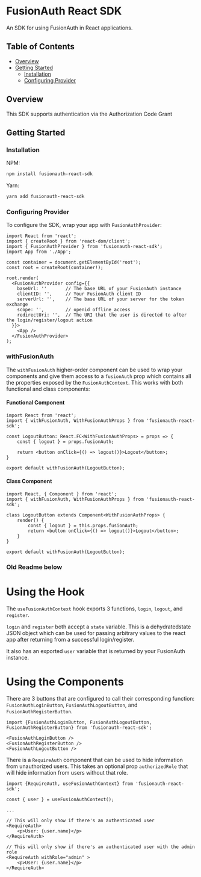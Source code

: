 # FusionAuth React SDK
An SDK for using FusionAuth in React applications.

## Table of Contents

- [Overview](#overview)
- [Getting Started](#getting-started)
    - [Installation](#installation)
    - [Configuring Provider](#configuring-provider)

## Overview

This SDK supports authentication via the Authorization Code Grant

## Getting Started

### Installation

NPM:
```bash
npm install fusionauth-react-sdk
````

Yarn:
```bash
yarn add fusionauth-react-sdk
````

### Configuring Provider
To configure the SDK, wrap your app with `FusionAuthProvider`:

```TSX
import React from 'react';
import { createRoot } from 'react-dom/client';
import { FusionAuthProvider } from 'fusionauth-react-sdk';
import App from './App';

const container = document.getElementById('root');
const root = createRoot(container!);

root.render(
  <FusionAuthProvider config={{
    baseUrl: ''       // The base URL of your FusionAuth instance
    clientID: '',     // Your FusionAuth client ID
    serverUrl: '',    // The base URL of your server for the token exchange
    scope: '',        // openid offline_access
    redirectUri: '',  // The URI that the user is directed to after the login/register/logout action
  }}>
    <App />
  </FusionAuthProvider>
);
```

### withFusionAuth

The `withFusionAuth` higher-order component can be used to wrap your components and give them access to a `fusionAuth` 
prop which contains all the properties exposed by the `FusionAuthContext`. This works with both functional and class
components:

#### Functional Component

```TSX
import React from 'react';
import { withFusionAuth, WithFusionAuthProps } from 'fusionauth-react-sdk';

const LogoutButton: React.FC<WithFusionAuthProps> = props => {
    const { logout } = props.fusionAuth;

    return <button onClick={() => logout()}>Logout</button>;
}

export default withFusionAuth(LogoutButton);
```

#### Class Component

```TSX
import React, { Component } from 'react';
import { withFusionAuth, WithFusionAuthProps } from 'fusionauth-react-sdk';

class LogoutButton extends Component<WithFusionAuthProps> {
    render() {
        const { logout } = this.props.fusionAuth;
        return <button onClick={() => logout()}>Logout</button>;
    }
}

export default withFusionAuth(LogoutButton);
```


### Old Readme below

# Using the Hook
The `useFusionAuthContext` hook exports 3 functions, `login`, `logout`, and `register`.

`login` and `register` both accept a `state` variable. This is a dehydratedstate JSON object which can be used for passing arbitrary values to the react app after returning from a successful login/register.

It also has an exported `user` variable that is returned by your FusionAuth instance.

# Using the Components
There are 3 buttons that are configured to call their corresponding function: `FusionAuthLoginButton`, `FusionAuthLogoutButton`, and `FusionAuthRegisterButton`.

```TSX
import {FusionAuthLoginButton, FusionAuthLogoutButton, FusionAuthRegisterButton} from 'fusionauth-react-sdk';

<FusionAuthLoginButton />
<FusionAuthRegisterButton />
<FusionAuthLogoutButton />
```


There is a `RequireAuth` component that can be used to hide information from unauthorized users. This takes an optional prop `authorizedRole` that will hide information from users without that role.

```TSX
import {RequireAuth, useFusionAuthContext} from 'fusionauth-react-sdk';

const { user } = useFusionAuthContext();

...

// This will only show if there's an authenticated user
<RequireAuth>
    <p>User: {user.name}</p>
</RequireAuth>

// This will only show if there's an authenticated user with the admin role
<RequireAuth withRole="admin" >
    <p>User: {user.name}</p>
</RequireAuth>
```
